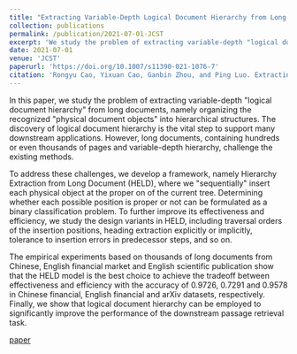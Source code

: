```yaml
---
title: "Extracting Variable-Depth Logical Document Hierarchy from Long Documents: Methods, Evaluations, and Applications"
collection: publications
permalink: /publication/2021-07-01-JCST
excerpt: 'We study the problem of extracting variable-depth "logical document hierarchy", i.e. table of contents, from long documents.'
date: 2021-07-01
venue: 'JCST'
paperurl: 'https://doi.org/10.1007/s11390-021-1076-7'
citation: 'Rongyu Cao, Yixuan Cao, Ganbin Zhou, and Ping Luo. Extracting Variable-Depth Logical Document Hierarchy from Long Documents: Method, Evaluation, and Application. Journal of Computer Science and Technology, 2021.'
---
```

In this paper, we study the problem of extracting variable-depth "logical document hierarchy" from long documents, namely organizing the recognized "physical document objects" into hierarchical structures. The discovery of logical document hierarchy is the vital step to support many downstream applications. However, long documents, containing hundreds or even thousands of pages and variable-depth hierarchy, challenge the existing methods. 

To address these challenges, we develop a framework, namely Hierarchy Extraction from Long Document (HELD), where we "sequentially" insert each physical object at the proper on of the current tree. Determining whether each possible position is proper or not can be formulated as a binary classification problem. To further improve its effectiveness and efficiency, we study the design variants in HELD, including traversal orders of the insertion positions, heading extraction explicitly or implicitly, tolerance to insertion errors in predecessor steps, and so on. 

The empirical experiments based on thousands of long documents from Chinese, English financial market and English scientific publication show that the HELD model is the best choice to achieve the tradeoff between effectiveness and efficiency with the accuracy of 0.9726, 0.7291 and 0.9578 in Chinese financial, English financial and arXiv datasets, respectively. Finally, we show that logical document hierarchy can be employed to significantly improve the performance of the downstream passage retrieval task.

[paper](https://doi.org/10.1007/s11390-021-1076-7)
